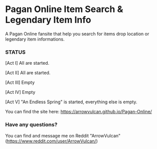 # Pagan Online Item Search & Legendary Item Info

A Pagan Online fansite that help you search for items drop location or legendary item informations.

### STATUS

[Act I] All are started.

[Act II] All are started.

[Act III] Empty

[Act IV] Empty

[Act V] "An Endless Spring" is started, everything else is empty.

You can find the site here: https://arrowvulcan.github.io/Pagan-Online/

### Have any questions?
You can find and message me on Reddit "ArrowVulcan" (https://www.reddit.com/user/ArrowVulcan/)
